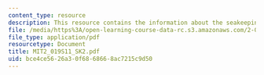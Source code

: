 ```yaml
---
content_type: resource
description: This resource contains the information about the seakeeping (II).
file: /media/https%3A/open-learning-course-data-rc.s3.amazonaws.com/2-019-design-of-ocean-systems-spring-2011/bce4ce5626a30f6868668ac7215c9d50_MIT2_019S11_SK2.pdf
file_type: application/pdf
resourcetype: Document
title: MIT2_019S11_SK2.pdf
uid: bce4ce56-26a3-0f68-6866-8ac7215c9d50
---
```

